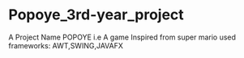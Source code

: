 # Popoye_3rd-year_project
A Project Name POPOYE i.e A game Inspired from super mario 
used frameworks: AWT,SWING,JAVAFX
